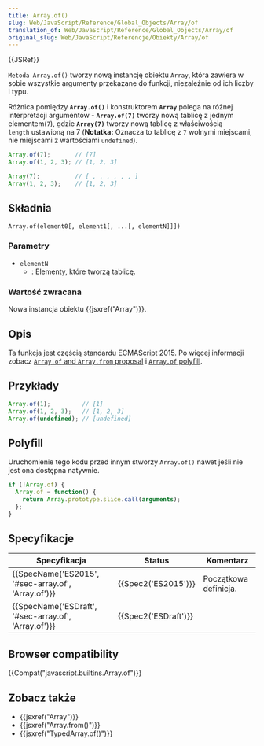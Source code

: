 ```yaml
---
title: Array.of()
slug: Web/JavaScript/Reference/Global_Objects/Array/of
translation_of: Web/JavaScript/Reference/Global_Objects/Array/of
original_slug: Web/JavaScript/Referencje/Obiekty/Array/of
---
```

{{JSRef}}

`Metoda Array.of()` tworzy nową instancję obiektu `Array`, która zawiera w sobie wszystkie argumenty przekazane do funkcji, niezależnie od ich liczby i typu.

Różnica pomiędzy **`Array.of()`** i konstruktorem **`Array`** polega na różnej interpretacji argumentów - **`Array.of(7)`** tworzy nową tablicę z jednym elementem(`7`), gdzie **`Array(7)`** tworzy nową tablicę z właściwością `length` ustawioną na 7 (**Notatka:** Oznacza to tablicę z `7` wolnymi miejscami, nie miejscami z wartościami `undefined`).

```js
Array.of(7);       // [7]
Array.of(1, 2, 3); // [1, 2, 3]

Array(7);          // [ , , , , , , ]
Array(1, 2, 3);    // [1, 2, 3]
```

## Składnia

    Array.of(element0[, element1[, ...[, elementN]]])

### Parametry

- `elementN`
  - : Elementy, które tworzą tablicę.

### Wartość zwracana

Nowa instancja obiektu {{jsxref("Array")}}.

## Opis

Ta funkcja jest częścią standardu ECMAScript 2015. Po więcej informacji zobacz [`Array.of` and `Array.from` proposal](https://gist.github.com/rwaldron/1074126) i [`Array.of` polyfill](https://gist.github.com/rwaldron/3186576).

## Przykłady

```js
Array.of(1);         // [1]
Array.of(1, 2, 3);   // [1, 2, 3]
Array.of(undefined); // [undefined]
```

## Polyfill

Uruchomienie tego kodu przed innym stworzy `Array.of()` nawet jeśli nie jest ona dostępna natywnie.

```js
if (!Array.of) {
  Array.of = function() {
    return Array.prototype.slice.call(arguments);
  };
}
```

## Specyfikacje

| Specyfikacja                                                         | Status                       | Komentarz             |
| -------------------------------------------------------------------- | ---------------------------- | --------------------- |
| {{SpecName('ES2015', '#sec-array.of', 'Array.of')}} | {{Spec2('ES2015')}}     | Początkowa definicja. |
| {{SpecName('ESDraft', '#sec-array.of', 'Array.of')}} | {{Spec2('ESDraft')}} |                       |

## Browser compatibility

{{Compat("javascript.builtins.Array.of")}}

## Zobacz także

- {{jsxref("Array")}}
- {{jsxref("Array.from()")}}
- {{jsxref("TypedArray.of()")}}
